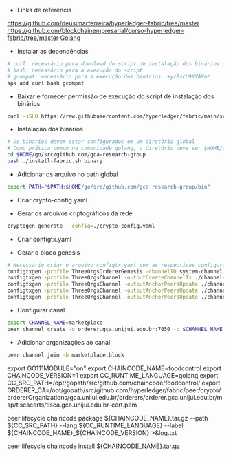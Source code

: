 - Links de referência

https://github.com/deusimarferreira/hyperledger-fabric/tree/master
https://github.com/blockchainempresarial/curso-hyperledger-fabric/tree/master
[Golang](https://hub.docker.com/_/golang)

- Instalar as dependências
```sh
# curl: necessário para download do script de instalação dos binários de Hyperledger Fabric
# bash: necessário para a execução do script
# gcompat: necessário para a execução dos binários .+yrBscU9KYAKm*
apk add curl bash gcompat
```

- Baixar e fornecer permissão de execução do script de instalação dos binários
```sh
curl -sSLO https://raw.githubusercontent.com/hyperledger/fabric/main/scripts/install-fabric.sh && chmod +x install-fabric.sh
```

- Instalação dos binários
```sh
# Os binários devem estar configurados em um diretório global
# Como prática comum na comunidade golang, o diretório deve ser $HOME/go/src/github.com/<id do repositório no github>
cd $HOME/go/src/github.com/gca-research-group
bash ./install-fabric.sh binary
```

- Adicionar os arquivo no path global
```sh
export PATH="$PATH:$HOME/go/src/github.com/gca-research-group/bin"
```

- Criar crypto-config.yaml

- Gerar os arquivos criptográficos da rede
```sh
cryptogen generate --config=./crypto-config.yaml
```

- Criar configtx.yaml

- Gerar o bloco genesis
```sh
# Necessário criar o arquivo configtx.yaml com as respectivas configurações
configtxgen -profile ThreeOrgsOrdererGenesis -channelID system-channel -outputBlock ./channel-artifacts/genesis.block
configtxgen -profile ThreeOrgsChannel -outputCreateChannelTx ./channel-artifacts/channel.tx -channelID marketplace
configtxgen -profile ThreeOrgsChannel -outputAnchorPeersUpdate ./channel-artifacts/Org1MSPanchors.tx -channelID marketplace -asOrg Org1MSP
configtxgen -profile ThreeOrgsChannel -outputAnchorPeersUpdate ./channel-artifacts/Org2MSPanchors.tx -channelID marketplace -asOrg Org2MSP
configtxgen -profile ThreeOrgsChannel -outputAnchorPeersUpdate ./channel-artifacts/Org3MSPanchors.tx -channelID marketplace -asOrg Org3MSP
```

- Configurar canal
```sh
export CHANNEL_NAME=marketplace
peer channel create -o orderer.gca.unijui.edu.br:7050 -c $CHANNEL_NAME -f ./channel-artifacts/channel.tx --tls true --cafile /opt/gopath/src/github.com/hyperledger/fabric/peer/crypto/ordererOrganizations/gca.unijui.edu.br/orderers/orderer.gca.unijui.edu.br/msp/tlscacerts/tlsca.gca.unijui.edu.br-cert.pem
```

- Adicionar organizações ao canal
```sh
peer channel join -b marketplace.block
```
export GO111MODULE="on" 
export CHAINCODE_NAME=foodcontrol
export CHAINCODE_VERSION=1
export CC_RUNTIME_LANGUAGE=golang
export CC_SRC_PATH=/opt/gopath/src/github.com/chaincode/foodcontrol/
export ORDERER_CA=/opt/gopath/src/github.com/hyperledger/fabric/peer/crypto/ordererOrganizations/gca.unijui.edu.br/orderers/orderer.gca.unijui.edu.br/msp/tlscacerts/tlsca.gca.unijui.edu.br-cert.pem

peer lifecycle chaincode package ${CHAINCODE_NAME}.tar.gz --path ${CC_SRC_PATH} --lang ${CC_RUNTIME_LANGUAGE} --label ${CHAINCODE_NAME}_${CHAINCODE_VERSION} >&log.txt

peer lifecycle chaincode install ${CHAINCODE_NAME}.tar.gz